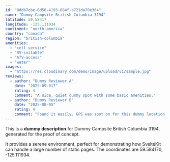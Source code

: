 ```yaml
---
id: "8ddb7cbe-6d56-4193-884f-b721da70e364"
name: "Dummy Campsite British Columbia 3194"
latitude: 59.58417
longitude: -125.111934
continent: "north-america"
country: "canada"
region: "british-columbia"
amenities:
  - "cell-service"
  - "RV-suitable"
  - "ATV-access"
  - "water"
images:
  - "https://res.cloudinary.com/demo/image/upload/v1/sample.jpg"
reviews:
  - author: "Dummy Reviewer A"
    date: "2025-09-017"
    rating: 4
    comment: "A nice, quiet dummy spot with some basic amenities."
  - author: "Dummy Reviewer B"
    date: "2025-08-05"
    rating: 4
    comment: "Found it easily. GPS was spot on for this dummy location."
---
```


This is a **dummy description** for Dummy Campsite British Columbia 3194, generated for the proof of concept.

It provides a serene environment, perfect for demonstrating how SvelteKit can handle a large number of static pages. The coordinates are 59.584170, -125.111934.
